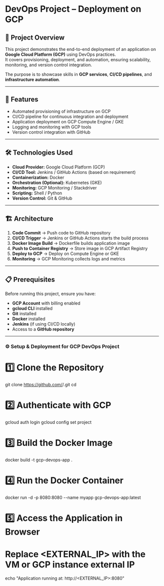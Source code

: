 # DevOps Project – Deployment on GCP

## 📌 Project Overview
This project demonstrates the end-to-end deployment of an application on **Google Cloud Platform (GCP)** using DevOps practices.  
It covers provisioning, deployment, and automation, ensuring scalability, monitoring, and version control integration.  

The purpose is to showcase skills in **GCP services**, **CI/CD pipelines**, and **infrastructure automation**.

---

## 🚀 Features
- Automated provisioning of infrastructure on GCP
- CI/CD pipeline for continuous integration and deployment
- Application deployment on GCP Compute Engine / GKE
- Logging and monitoring with GCP tools
- Version control integration with GitHub

---

## 🛠 Technologies Used
- **Cloud Provider:** Google Cloud Platform (GCP)
- **CI/CD Tool:** Jenkins / GitHub Actions (based on requirement)
- **Containerization:** Docker
- **Orchestration (Optional):** Kubernetes (GKE)
- **Monitoring:** GCP Monitoring / Stackdriver
- **Scripting:** Shell / Python
- **Version Control:** Git & GitHub

---

## 🏗 Architecture
1. **Code Commit** → Push code to GitHub repository
2. **CI/CD Trigger** → Jenkins or GitHub Actions starts the build process
3. **Docker Image Build** → Dockerfile builds application image
4. **Push to Container Registry** → Store image in GCP Artifact Registry
5. **Deploy to GCP** → Deploy on Compute Engine or GKE
6. **Monitoring** → GCP Monitoring collects logs and metrics

---

## 📋 Prerequisites
Before running this project, ensure you have:
- **GCP Account** with billing enabled
- **gcloud CLI** installed
- **Git** installed
- **Docker** installed
- **Jenkins** (if using CI/CD locally)
- Access to a **GitHub repository**

---

### ⚙️ Setup & Deployment for GCP DevOps Project

# 1️⃣ Clone the Repository
git clone https://github.com/<your-username>/<your-repo>.git
cd <your-repo>

# 2️⃣ Authenticate with GCP
gcloud auth login
gcloud config set project <your-gcp-project-id>

# 3️⃣ Build the Docker Image
docker build -t gcp-devops-app .

# 4️⃣ Run the Docker Container
docker run -d -p 8080:8080 --name myapp gcp-devops-app:latest

# 5️⃣ Access the Application in Browser
# Replace <EXTERNAL_IP> with the VM or GCP instance external IP
echo "Application running at: http://<EXTERNAL_IP>:8080"
